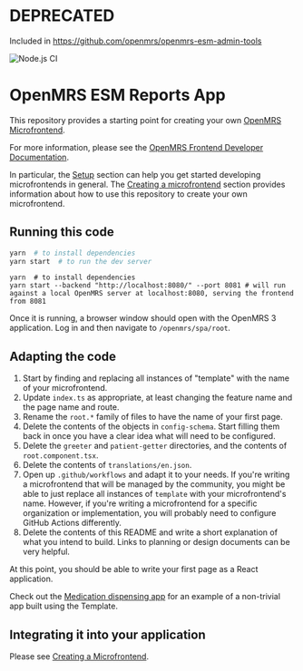# DEPRECATED

Included in https://github.com/openmrs/openmrs-esm-admin-tools

![Node.js CI](https://github.com/openmrs/openmrs-esm-reports-app/workflows/Node.js%20CI/badge.svg)

# OpenMRS ESM Reports App

This repository provides a starting point for creating your own
[OpenMRS Microfrontend](https://wiki.openmrs.org/display/projects/OpenMRS+3.0%3A+A+Frontend+Framework+that+enables+collaboration+and+better+User+Experience).

For more information, please see the
[OpenMRS Frontend Developer Documentation](https://openmrs.github.io/openmrs-esm-core/#/).

In particular, the [Setup](https://openmrs.github.io/openmrs-esm-core/#/getting_started/setup) section can help you get started developing microfrontends in general. The [Creating a microfrontend](https://openmrs.github.io/openmrs-esm-core/#/main/creating_a_microfrontend) section provides information about how to use this repository to create your own microfrontend.

## Running this code

```sh
yarn  # to install dependencies
yarn start  # to run the dev server
```

```
yarn  # to install dependencies
yarn start --backend "http://localhost:8080/" --port 8081 # will run against a local OpenMRS server at localhost:8080, serving the frontend from 8081
```

Once it is running, a browser window
should open with the OpenMRS 3 application. Log in and then navigate to `/openmrs/spa/root`.

## Adapting the code

1. Start by finding and replacing all instances of "template" with the name
  of your microfrontend.
2. Update `index.ts` as appropriate, at least changing the feature name and the page name and route.
3. Rename the `root.*` family of files to have the name of your first page.
4. Delete the contents of the objects in `config-schema`. Start filling them back in once you have a clear idea what will need to be configured.
5. Delete the `greeter` and `patient-getter` directories, and the contents of `root.component.tsx`.
6. Delete the contents of `translations/en.json`.
7. Open up `.github/workflows` and adapt it to your needs. If you're writing
 a microfrontend that will be managed by the community, you might be able to
  just replace all instances of `template` with your microfrontend's name.
  However, if you're writing a microfrontend for a specific organization or
  implementation, you will probably need to configure GitHub Actions differently.
8. Delete the contents of this README and write a short explanation of what
  you intend to build. Links to planning or design documents can be very helpful.

At this point, you should be able to write your first page as a React application.

Check out the [Medication dispensing app](https://github.com/openmrs/openmrs-esm-dispensing-app) for an example of a non-trivial app built using the Template.

## Integrating it into your application

Please see [Creating a Microfrontend](https://openmrs.github.io/openmrs-esm-core/#/main/creating_a_microfrontend).
